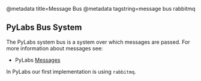 @metadata title=Message Bus
@metadata tagstring=message bus rabbitmq

[Messages]: #/Components/Messages


## PyLabs Bus System

The PyLabs system bus is a system over which messages are passed.
For more information about messages see:

* PyLabs [Messages][]

In PyLabs our first implementation is using `rabbitmq`.

